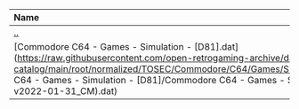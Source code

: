 |Name|Size|
|:---|---:|
|[..](../index.html)|DIR|
|[Commodore C64 - Games - Simulation - [D81].dat](https://raw.githubusercontent.com/open-retrogaming-archive/dat-catalog/main/root/normalized/TOSEC/Commodore/C64/Games/Simulation/[D81]/Commodore C64 - Games - Simulation - [D81]/Commodore C64 - Games - Simulation - [D81] (TOSEC-v2022-01-31_CM).dat)|1828|
